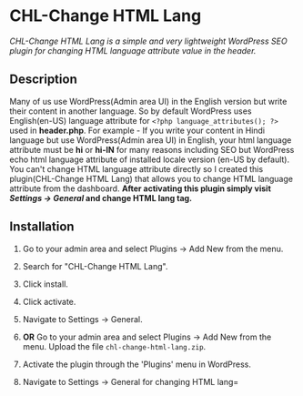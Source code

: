 # CHL-Change HTML Lang
*CHL-Change HTML Lang is a simple and very lightweight WordPress SEO plugin for changing HTML language attribute value in the header.*

## Description

Many of us use WordPress(Admin area UI) in the English version but write their content in another language. So by default WordPress uses English(en-US) language attribute for `<?php language_attributes(); ?>` used in **header.php**.
For example - If you write your content in Hindi language but use WordPress(Admin area UI) in English, your html language attribute must be **hi** or **hi-IN** for many reasons including SEO but WordPress echo html language attribute of installed locale version (en-US by default).
You can't change HTML language attribute directly so I created this plugin(CHL-Change HTML Lang) that allows you to change HTML language attribute from the dashboard.
**After activating this plugin simply visit *Settings → General* and change HTML lang tag.**

## Installation
1. Go to your admin area and select Plugins → Add New from the menu.
2. Search for "CHL-Change HTML Lang".
3. Click install.
4. Click activate.
5. Navigate to Settings → General.

6. **OR** Go to your admin area and select Plugins → Add New from the menu. Upload the file `chl-change-html-lang.zip`.
7. Activate the plugin through the 'Plugins' menu in WordPress.
8. Navigate to Settings → General for changing HTML lang=
